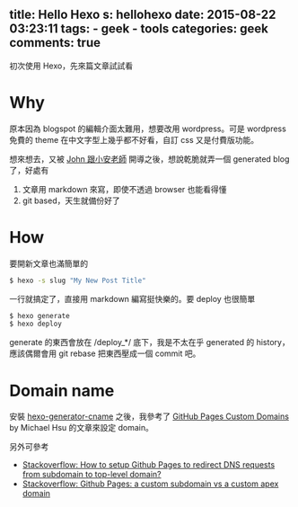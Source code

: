 title: Hello Hexo
s: hellohexo
date: 2015-08-22 03:23:11
tags:
    - geek
    - tools
categories: geek
comments: true
---

初次使用 Hexo，先來篇文章試試看

# Why

原本因為 blogspot 的編輯介面太難用，想要改用 wordpress。可是 wordpress 免費的 theme 在中文字型上幾乎都不好看，自訂 css 又是付費版功能。

想來想去，又被 [John 跟小安老師](https://twitter.com/walkingice/status/633698699504427008) 開導之後，想說乾脆就弄一個 generated blog 了，好處有

1. 文章用 markdown 來寫，即使不透過 browser 也能看得懂
1. git based，天生就備份好了

<!-- more -->

# How

要開新文章也滿簡單的

``` bash
$ hexo -s slug "My New Post Title"
```

一行就搞定了，直接用 markdown 編寫挺快樂的。要 deploy 也很簡單

```bash
$ hexo generate
$ hexo deploy
```

generate 的東西會放在 <proj>/deploy_*/ 底下，我是不太在乎 generated 的 history，應該偶爾會用 git rebase 把東西壓成一個 commit 吧。

# Domain name

安裝 [hexo-generator-cname](https://www.npmjs.com/package/hexo-generator-cname) 之後，我參考了 [GitHub Pages Custom Domains](http://michaelhsu.tw/2014/06/20/github-pages-custom-domains/) by Michael Hsu 的文章來設定 domain。

另外可參考

* [Stackoverflow: How to setup Github Pages to redirect DNS requests from subdomain to top-level domain?](http://stackoverflow.com/a/23375423)
* [Stackoverflow: Github Pages: a custom subdomain vs a custom apex domain](http://stackoverflow.com/questions/25801245/github-pages-a-custom-subdomain-vs-a-custom-apex-domain)

